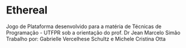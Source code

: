 # Ethereal
Jogo de Plataforma desenvolvido para a matéria de Técnicas de Programação - UTFPR sob a orientação do prof. Dr Jean Marcelo Simão
Trabalho por: Gabrielle Vercelhese Schultz e Michele Cristina Otta

